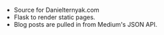 - Source for Danielternyak.com
- Flask to render static pages.
- Blog posts are pulled in from Medium's JSON API. 
